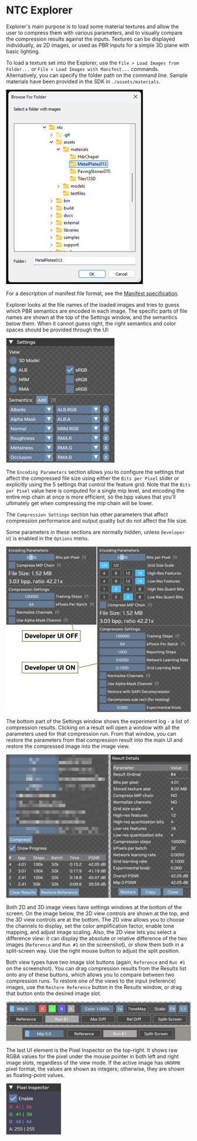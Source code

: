 # NTC Explorer

Explorer's main purpose is to load some material textures and allow the user to compress them with various parameters, and to visually compare the compression results against the inputs. Textures can be displayed individually, as 2D images, or used as PBR inputs for a simple 3D plane with basic lighting.

To load a texture set into the Explorer, use the `File > Load Images from Folder...` or `File > Load Images with Manifest...` commands. Alternatively, you can specify the folder path on the command line. Sample materials have been provided in the SDK in `./assets/materials`.

![Sample assets path](images/explorer_path.png)

For a description of manifest file format, see the [Manifest specification](Manifest.md).

Explorer looks at the file names of the loaded images and tries to guess which PBR semantics are encoded in each image. The specific parts of file names are shown at the top of the Settings window, and the semantics below them. When it cannot guess right, the right semantics and color spaces should be provided through the UI:

![View selection and semantics UI](images/explorer-views-semantics.png)

The `Encoding Parameters` section allows you to configure the settings that affect the compressed file size using either the `Bits per Pixel` slider or explicitly using the 5 settings that control the feature grid. Note that the `Bits per Pixel` value here is computed for a single mip level, and encoding the entire mip chain at once is more efficient, so the bpp values that you'll ultimately get when compressing the mip chain will be lower.

The `Compression Settings` section has other parameters that affect compression performance and output quality but do not affect the file size.

Some parameters in these sections are normally hidden, unless `Developer UI` is enabled in the `Options` menu.

![Encoding parameters](images/explorer-encoding-params.png)

The bottom part of the Settings window shows the experiment log - a list of compression results. Clicking on a result will open a window with all the parameters used for that compression run. From that window, you can restore the parameters from that compression result into the main UI and restore the compressed image into the image view.

![Experiment log and the Result Details window](images/explorer-results.png)

Both 2D and 3D image views have settings windows at the bottom of the screen. On the image below, the 2D view controls are shown at the top, and the 3D view controls are at the bottom. The 2D view allows you to choose the channels to display, set the color amplification factor, enable tone mapping, and adjust image scaling. Also, the 2D view lets you select a difference view: it can display the absolute or relative difference of the two images (`Reference` and `Run #1` on the screenshot), or show them both in a split-screen way. Use the right mouse button to adjust the split position.

Both view types have two image slot buttons (again, `Reference` and `Run #1` on the screenshot). You can drag  compression results from the Results list onto any of these buttons, which allows you to compare between two compression runs. To restore one of the views to the input (reference) images, use the `Restore Reference` button in the Results window, or drag that button onto the desired image slot.

![Controls for the 2D and 3D image views](images/explorer-view-controls.png)

The last UI element is the Pixel Inspector on the top-right. It shows raw RGBA values for the pixel under the mouse pointer in both left and right image slots, regardless of the view mode. If the active image has `UNORM8` pixel format, the values are shown as integers; otherwise, they are shown as floating-point values.

![Pixel Inspector window](images/explorer-pixel-inspector.png)
